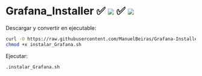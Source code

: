 # Grafana_Installer ✅ ![](https://progress-bar.dev/90/?title=Ubuntu) ✅ ![](https://progress-bar.dev/0/?title=Centos)

Descargar y convertir en ejecutable:

```bash
curl -O https://raw.githubusercontent.com/ManuelBeiras/Grafana-Installer/main/instalar_Grafana.sh
chmod +x instalar_Grafana.sh
```
Ejecutar:

```sh
.instalar_Grafana.sh
```
